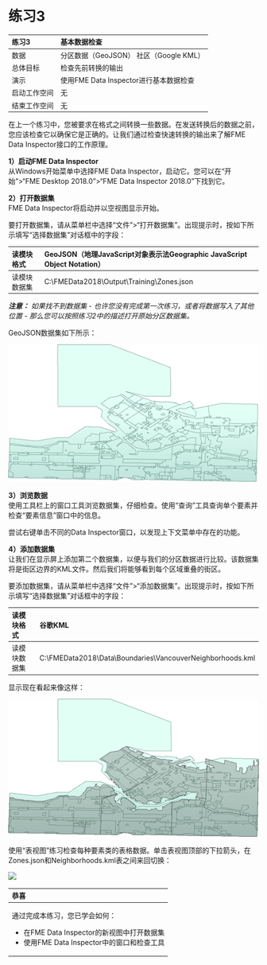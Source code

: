 # 练习3

|  练习3 |  基本数据检查 |
| :--- | :--- |
| 数据 | 分区数据（GeoJSON） 社区（Google KML） |
| 总体目标 | 检查先前转换的输出 |
| 演示 | 使用FME Data Inspector进行基本数据检查 |
| 启动工作空间 | 无 |
| 结束工作空间 | 无 |

在上一个练习中，您被要求在格式之间转换一些数据。在发送转换后的数据之前，您应该检查它以确保它是正确的。让我们通过检查快速转换的输出来了解FME Data Inspector接口的工作原理。

**1）启动FME Data Inspector**  
从Windows开始菜单中选择FME Data Inspector，启动它。您可以在“开始”&gt;“FME Desktop 2018.0”&gt;“FME Data Inspector 2018.0”下找到它。

  
**2）打开数据集**  
 FME Data Inspector将启动并以空视图显示开始。

要打开数据集，请从菜单栏中选择“文件”&gt;“打开数据集”。出现提示时，按如下所示填写“选择数据集”对话框中的字段：

| 读模块格式 | GeoJSON（地理JavaScript对象表示法Geographic JavaScript Object Notation） |
| :--- | :--- |
| 读模块数据集 | C:\FMEData2018\Output\Training\Zones.json |

_**注意：**_ _如果找不到数据集 - 也许您没有完成第一次练习，或者将数据写入了其他位置 - 那么您可以按照练习2中的描述打开原始分区数据集。_

GeoJSON数据集如下所示：

[![](../../.gitbook/assets/img1.212.ex3.datainspectordataview.png)](https://github.com/safesoftware/FMETraining/blob/FME-Desktop-Data-Integration-2018/Integration3LabExercises/Images/Img1.212.Ex3.DataInspectorDataView.png)

  
**3）浏览数据**  
使用工具栏上的窗口工具浏览数据集，仔细检查。使用“查询”工具查询单个要素并检查“要素信息”窗口中的信息。

尝试右键单击不同的Data Inspector窗口，以发现上下文菜单中存在的功能。

  
**4）添加数据集**  
让我们在显示屏上添加第二个数据集，以便与我们的分区数据进行比较。该数据集将是街区边界的KML文件。然后我们将能够看到每个区域重叠的街区。

要添加数据集，请从菜单栏中选择“文件”&gt;“添加数据集”。出现提示时，按如下所示填写“选择数据集”对话框中的字段：

| 读模块格式 | 谷歌KML |
| :--- | :--- |
| 读模块数据集 | C:\FMEData2018\Data\Boundaries\VancouverNeighborhoods.kml |

显示现在看起来像这样：

[![](../../.gitbook/assets/img1.213.ex3.datainspectoraddeddataview.png)](https://github.com/safesoftware/FMETraining/blob/FME-Desktop-Data-Integration-2018/Integration3LabExercises/Images/Img1.213.Ex3.DataInspectorAddedDataView.png)

使用“表视图”练习检查每种要素类的表格数据。单击表视图顶部的下拉箭头，在Zones.json和Neighborhoods.kml表之间来回切换：

[![](https://github.com/xuhengxx/FMETraining-1/tree/d43ee42621ab51f5c49db5412aaa99638489efcf/Integration3LabExercises/Images/Img1.212b.Ex3.DataInspectorTableViewSwitch.png)](https://github.com/safesoftware/FMETraining/blob/FME-Desktop-Data-Integration-2018/Integration3LabExercises/Images/Img1.212b.Ex3.DataInspectorTableViewSwitch.png)

<table>
  <thead>
    <tr>
      <th style="text-align:left">恭喜</th>
    </tr>
  </thead>
  <tbody>
    <tr>
      <td style="text-align:left">
        <p>通过完成本练习，您已学会如何：
          <br />
        </p>
        <ul>
          <li>在FME Data Inspector的新视图中打开数据集</li>
          <li>使用FME Data Inspector中的窗口和检查工具</li>
        </ul>
      </td>
    </tr>
  </tbody>
</table>
